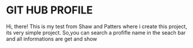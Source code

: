 # GIT HUB PROFILE

Hi, there! This is my test from Shaw and Patters where i create this project, its very simple project. So,you can search a profifle name in the seach bar and all informations are get and show
